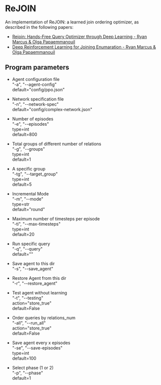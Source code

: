 # ReJOIN

An implementation of ReJOIN: a learned join ordering optimizer, as described in the following papers:

* [Rejoin: Hands-Free Query Optimizer through Deep Learning - Ryan Marcus & Olga Papaemmanouil](https://www.cs.brandeis.edu/~olga/publications/HandsFreeCIDR19.pdf)
* [Deep Reinforcement Learning for Joining Enumaration - Ryan Marcus & Olga Papaemmanouil](https://www.cs.brandeis.edu/~olga/publications/ReJOIN_aiDM18.pdf)

## Program parameters

- Agent configuration file  
    "-a", "--agent-config"  
    default="config/ppo.json"  

- Network specification file  
    "-n", "--network-spec"  
    default="config/complex-network.json"  

- Number of episodes  
    "-e", "--episodes"  
    type=int  
    default=800  

- Total groups of different number of relations  
    "-g", "--groups"  
    type=int  
    default=1  

- A specific group  
    "-tg", "--target_group"  
    type=int  
    default=5  

- Incremental Mode  
    "-m", "--mode"  
    type=str  
    default="round"  

- Maximum number of timesteps per episode  
    "-ti", "--max-timesteps"  
    type=int  
    default=20  

- Run specific query  
    "-q", "--query"  
     default=""  

- Save agent to this dir  
    "-s", "--save_agent"  

- Restore Agent from this dir  
    "-r", "--restore_agent"  

- Test agent without learning  
    "-t", "--testing"  
    action="store_true"  
    default=False  

- Order queries by relations_num  
    "-all", "--run_all"  
    action="store_true"  
    default=False  

- Save agent every x episodes  
    "-se", "--save-episodes"  
    type=int  
    default=100  

- Select phase (1 or 2)  
    "-p", "--phase"  
    default=1
